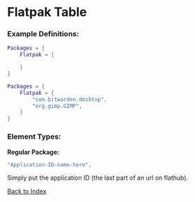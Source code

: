# Flatpak Table

### Example Definitions:
```lua
Packages = {
    Flatpak = {

    }
}
```

```lua
Packages = {
    Flatpak = {
        "com.bitwarden.desktop",
        "org.gimp.GIMP",
    }
}
```

### Element Types:

**Regular Package:**
```lua
"Application-ID-name-here",
```
Simply put the application ID (the last part of an url on flathub).

[Back to Index](https://github.com/kingdomkind/config-king/blob/main/docs/index.md)
